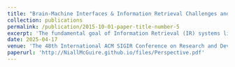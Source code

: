 ```yaml
---
title: "Brain-Machine Interfaces & Information Retrieval Challenges and Opportunities"
collection: publications
permalink: /publication/2015-10-01-paper-title-number-5
excerpt: 'The fundamental goal of Information Retrieval (IR) systems lies in their capacity to effectively satisfy human information needs - a challenge that encompasses not just the technical delivery of information, but the nuanced understanding of human cognition during information seeking. Contemporary IR platforms rely primarily on observable interaction signals, creating a fundamental gap between system capabilities and users cognitive processes. Brain-Machine Interface (BMI) technologies now offer unprecedented potential to bridge this gap through direct measurement of previously inaccessible aspects of information-seeking behaviour. This perspective paper offers a broad examination of the IR landscape, providing a comprehensive analysis of how BMI technology could transform IR systems, drawing from advances at the intersection of both neuroscience and IR research. We present our analysis through three identified fundamental vertices: (1) understanding the neural correlates of core IR concepts to advance theoretical models of search behaviour, (2) enhancing existing IR systems through contextual integration of neurophysiological signals, and (3) developing proactive IR capabilities through direct neurophysiological measurement. For each vertex, we identify specific research opportunities and propose concrete directions for developing BMI-enhanced IR systems. We conclude by examining critical technical and ethical challenges in implementing these advances, providing a structured roadmap for future research at the intersection of neuroscience and IR.'
date: 2025-04-17
venue: 'The 48th International ACM SIGIR Conference on Research and Development in Information Retrieval'
paperurl: 'http://NiallMcGuire.github.io/files/Perspective.pdf'
---
```

